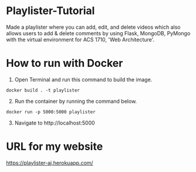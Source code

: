 # Playlister-Tutorial
Made a playlister where you can add, edit, and delete videos which also allows users to add & delete comments by using Flask, MongoDB, PyMongo with the virtual environment for ACS 1710, 'Web Architecture'.

# How to run with Docker
1. Open Terminal and run this command to build the image.
```
docker build . -t playlister
```
2. Run the container by running the command below.
```
docker run -p 5000:5000 playlister
```
3. Navigate to http://localhost:5000

# URL for my website
https://playlister-aj.herokuapp.com/
